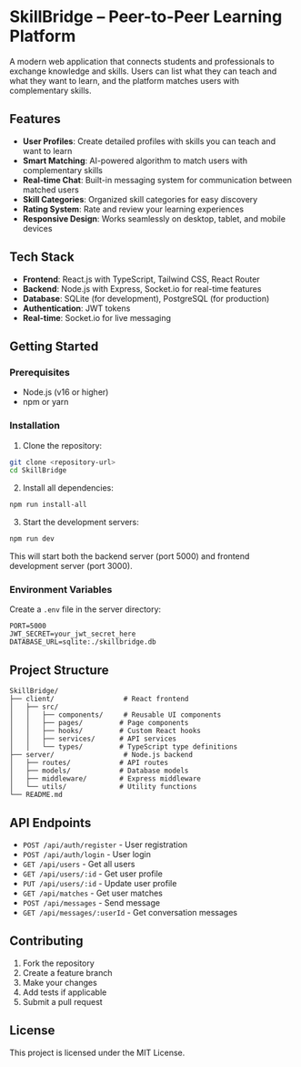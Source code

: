 # SkillBridge – Peer-to-Peer Learning Platform

A modern web application that connects students and professionals to exchange knowledge and skills. Users can list what they can teach and what they want to learn, and the platform matches users with complementary skills.

## Features

- **User Profiles**: Create detailed profiles with skills you can teach and want to learn
- **Smart Matching**: AI-powered algorithm to match users with complementary skills
- **Real-time Chat**: Built-in messaging system for communication between matched users
- **Skill Categories**: Organized skill categories for easy discovery
- **Rating System**: Rate and review your learning experiences
- **Responsive Design**: Works seamlessly on desktop, tablet, and mobile devices

## Tech Stack

- **Frontend**: React.js with TypeScript, Tailwind CSS, React Router
- **Backend**: Node.js with Express, Socket.io for real-time features
- **Database**: SQLite (for development), PostgreSQL (for production)
- **Authentication**: JWT tokens
- **Real-time**: Socket.io for live messaging

## Getting Started

### Prerequisites

- Node.js (v16 or higher)
- npm or yarn

### Installation

1. Clone the repository:
```bash
git clone <repository-url>
cd SkillBridge
```

2. Install all dependencies:
```bash
npm run install-all
```

3. Start the development servers:
```bash
npm run dev
```

This will start both the backend server (port 5000) and frontend development server (port 3000).

### Environment Variables

Create a `.env` file in the server directory:

```env
PORT=5000
JWT_SECRET=your_jwt_secret_here
DATABASE_URL=sqlite:./skillbridge.db
```

## Project Structure

```
SkillBridge/
├── client/                 # React frontend
│   ├── src/
│   │   ├── components/     # Reusable UI components
│   │   ├── pages/         # Page components
│   │   ├── hooks/         # Custom React hooks
│   │   ├── services/      # API services
│   │   └── types/         # TypeScript type definitions
├── server/                 # Node.js backend
│   ├── routes/            # API routes
│   ├── models/            # Database models
│   ├── middleware/        # Express middleware
│   └── utils/             # Utility functions
└── README.md
```

## API Endpoints

- `POST /api/auth/register` - User registration
- `POST /api/auth/login` - User login
- `GET /api/users` - Get all users
- `GET /api/users/:id` - Get user profile
- `PUT /api/users/:id` - Update user profile
- `GET /api/matches` - Get user matches
- `POST /api/messages` - Send message
- `GET /api/messages/:userId` - Get conversation messages

## Contributing

1. Fork the repository
2. Create a feature branch
3. Make your changes
4. Add tests if applicable
5. Submit a pull request

## License

This project is licensed under the MIT License. 